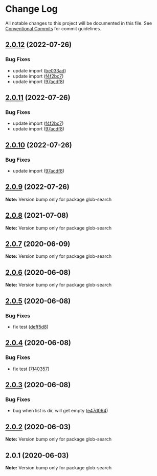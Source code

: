 # Change Log

All notable changes to this project will be documented in this file.
See [Conventional Commits](https://conventionalcommits.org) for commit guidelines.

## [2.0.12](https://github.com/bluelovers/ws-glob/compare/glob-search@2.0.8...glob-search@2.0.12) (2022-07-26)


### Bug Fixes

* update import ([be033ad](https://github.com/bluelovers/ws-glob/commit/be033ad34afd1feccae8c332f169a76a020a1125))
* update import ([f4f2bc7](https://github.com/bluelovers/ws-glob/commit/f4f2bc79c1b479c0d8e1e82bfd9bb84a5ddc32dd))
* update import ([97acdf8](https://github.com/bluelovers/ws-glob/commit/97acdf82a11ff3328157869f47ee26676991efc9))





## [2.0.11](https://github.com/bluelovers/ws-glob/compare/glob-search@2.0.8...glob-search@2.0.11) (2022-07-26)


### Bug Fixes

* update import ([f4f2bc7](https://github.com/bluelovers/ws-glob/commit/f4f2bc79c1b479c0d8e1e82bfd9bb84a5ddc32dd))
* update import ([97acdf8](https://github.com/bluelovers/ws-glob/commit/97acdf82a11ff3328157869f47ee26676991efc9))





## [2.0.10](https://github.com/bluelovers/ws-glob/compare/glob-search@2.0.8...glob-search@2.0.10) (2022-07-26)


### Bug Fixes

* update import ([97acdf8](https://github.com/bluelovers/ws-glob/commit/97acdf82a11ff3328157869f47ee26676991efc9))





## [2.0.9](https://github.com/bluelovers/ws-glob/compare/glob-search@2.0.8...glob-search@2.0.9) (2022-07-26)

**Note:** Version bump only for package glob-search





## [2.0.8](https://github.com/bluelovers/ws-glob/compare/glob-search@2.0.7...glob-search@2.0.8) (2021-07-08)

**Note:** Version bump only for package glob-search





## [2.0.7](https://github.com/bluelovers/ws-glob/compare/glob-search@2.0.6...glob-search@2.0.7) (2020-06-09)

**Note:** Version bump only for package glob-search





## [2.0.6](https://github.com/bluelovers/ws-glob/compare/glob-search@2.0.5...glob-search@2.0.6) (2020-06-08)

**Note:** Version bump only for package glob-search





## [2.0.5](https://github.com/bluelovers/ws-glob/compare/glob-search@2.0.4...glob-search@2.0.5) (2020-06-08)


### Bug Fixes

* fix test ([deff5d8](https://github.com/bluelovers/ws-glob/commit/deff5d86b64362c781d94e8f6e83cd885709a1dd))





## [2.0.4](https://github.com/bluelovers/ws-glob/compare/glob-search@2.0.3...glob-search@2.0.4) (2020-06-08)


### Bug Fixes

* fix test ([7f40357](https://github.com/bluelovers/ws-glob/commit/7f40357f760b082f5168a2907daa368dbe44756e))





## [2.0.3](https://github.com/bluelovers/ws-glob/compare/glob-search@2.0.2...glob-search@2.0.3) (2020-06-08)


### Bug Fixes

* bug when list is dir, will get empty ([e47d064](https://github.com/bluelovers/ws-glob/commit/e47d064cd99cba1c2b1797b9604a4a6514a11fa3))





## [2.0.2](https://github.com/bluelovers/ws-glob/compare/glob-search@2.0.1...glob-search@2.0.2) (2020-06-03)

**Note:** Version bump only for package glob-search





## 2.0.1 (2020-06-03)

**Note:** Version bump only for package glob-search
